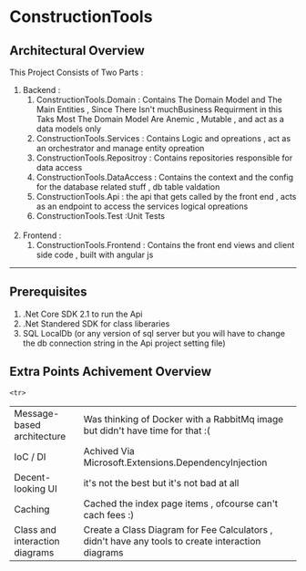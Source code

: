 # ConstructionTools
<h2>Architectural Overview</h2>

This Project Consists of Two Parts : <br/>
<ol>
  <li>
    Backend :
    <ol>
      <li>ConstructionTools.Domain : Contains The Domain Model and The Main Entities , Since There Isn't muchBusiness Requirment in this Taks Most The Domain Model Are Anemic , Mutable , and act as a data models only </li>
      <li>
        ConstructionTools.Services : Contains Logic and opreations , act as an orchestrator and manage entity opreation
      </li>
       <li>
        ConstructionTools.Repositroy : Contains repositories responsible for data access
      </li>
      <li>
       ConstructionTools.DataAccess : Contains the context and the config for the database related stuff , db table valdation 
      </li>
       <li>
       ConstructionTools.Api : the api that gets called by the front end , acts as an endpoint to access the services logical opreations 
      </li>
         <li>
       ConstructionTools.Test :Unit Tests 
      </li> 
    </ol>  
  </li>
  <br/>
  <li>
    Frontend :
    <ol>
      <li>ConstructionTools.Frontend : Contains the front end views and client side code  , built with angular js</li>
  </ol>
</li>
</ol>
<hr/>

<h2>Prerequisites</h2>
<ol>
  <li>.Net Core SDK 2.1 to run the Api </li>
  <li>.Net Standered SDK for class liberaries  </li>
<li>SQL LocalDb (or any version of sql server but you will have to change the db connection string in the Api project setting file) </li>
</ol>


<h2>Extra Points Achivement Overview </h2>
<table>
<tr>
  <td>Message-based architecture</td>
  <td> Was thinking of Docker with a RabbitMq image but didn't have time for that :(  </td>
</tr>
  <tr>
  <td>IoC / DI</td>
  <td>Achived Via Microsoft.Extensions.DependencyInjection</td>
</tr>
  <tr>
  <td>Decent-looking UI</td>
  <td>it's not the best but it's not bad at all</td>
</tr>
  <tr>
  <td>Caching</td>
  <td>Cached the index page items , ofcourse can't cach fees :)</td>
</tr>
  
    <tr>
  <td>Class and interaction diagrams</td>
  <td>Create a Class Diagram for Fee Calculators , didn't have any tools to create interaction diagrams</td>
</tr>

</table>




